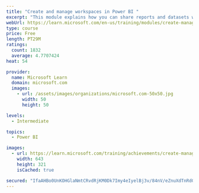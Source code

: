 ```yaml
---
title: "Create and manage workspaces in Power BI "
excerpt: "This module explains how you can share reports and datasets with your users and how to create a deployment strategy that makes sense for you and your organization. Furthermore, you will learn about data lineage in Microsoft Power BI."
webUrl: https://learn.microsoft.com/en-us/training/modules/create-manage-workspaces-power-bi/
type: course
price: Free
length: PT29M
ratings:
  count: 1832
  average: 4.7707424
heat: 54

provider:
  name: Microsoft Learn
  domain: microsoft.com
  images:
    - url: /assets/images/organizations/microsoft.com-50x50.jpg
      width: 50
      height: 50

levels:
  - Intermediate

topics:
  - Power BI

images:
  - url: https://learn.microsoft.com/training/achievements/create-manage-workspaces-power-bi-social.png
    width: 643
    height: 321
    isCached: true

secured: "IfaAHBo0UnKOHGlaNmtCRvdRjKM0Dk7Imy4eIyelBj3v/84nV/eZnuXdTnRdGilBMEwXlg/yJ+JT/iyZZM2Z3XEVizHgcs1IuisR5a4z96WBzMppcBmftvR5kb0hex3MevhVgzJjOmMHEZ0T/d3ZlAKU14qyd4VlMyhlxQJF7WH4bGHpZah77KJoS6/Vk6H5hGlHzOU4P9wbrQeUpn7reizBJjyw+g10mzCxsdhbTNKOmr94HAkt0V3G2NwDU1SisboV9XxvY1VargLcb21ywQfdixLgaqTO5hn5caXv0iumRSPklsjCbeVI/dpqEuy9rv3ONHR4RioqaHskqeohxuUVxCXmmd+duopMOMNBCxOwnpkxJNJZmQPXxl0d3D3CHUMLHb+zmiJckgls4dxssTanOWKOLrBtYQqHuFFBrvU=;AT80ehVoRyHFW23RUvCtLg=="
---
```


